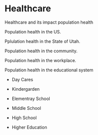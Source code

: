 # Healthcare
Healthcare and its impact population health

Population health in the US.

Pplulation health in the State of Utah. 

Population health in the community. 

Population health in the workplace. 

Population health in the educational system

  - Day Cares
  
  - Kindergarden
  
  - Elementray School
  
  - Middle School
  
  - High School
  
  - Higher Education
  


